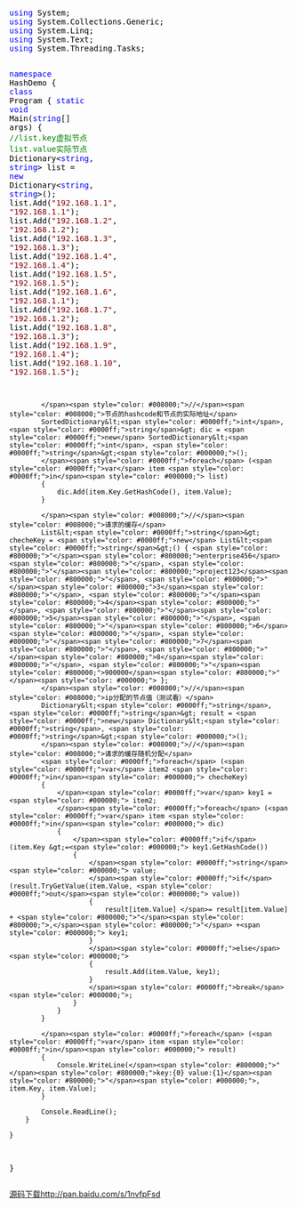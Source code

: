 <p>&nbsp;</p>
<div class="cnblogs_code">
<pre><span style="color: #0000ff;">using</span><span style="color: #000000;"> System;
</span><span style="color: #0000ff;">using</span><span style="color: #000000;"> System.Collections.Generic;
</span><span style="color: #0000ff;">using</span><span style="color: #000000;"> System.Linq;
</span><span style="color: #0000ff;">using</span><span style="color: #000000;"> System.Text;
</span><span style="color: #0000ff;">using</span><span style="color: #000000;"> System.Threading.Tasks;

</span><span style="color: #0000ff;">namespace</span><span style="color: #000000;"> HashDemo
{
    </span><span style="color: #0000ff;">class</span><span style="color: #000000;"> Program
    {
        </span><span style="color: #0000ff;">static</span> <span style="color: #0000ff;">void</span> Main(<span style="color: #0000ff;">string</span><span style="color: #000000;">[] args)
        {
            </span><span style="color: #008000;">//</span><span style="color: #008000;">list.key虚拟节点 list.value实际节点</span>
            Dictionary&lt;<span style="color: #0000ff;">string</span>, <span style="color: #0000ff;">string</span>&gt; list = <span style="color: #0000ff;">new</span> Dictionary&lt;<span style="color: #0000ff;">string</span>, <span style="color: #0000ff;">string</span>&gt;<span style="color: #000000;">();
            list.Add(</span><span style="color: #800000;">"</span><span style="color: #800000;">192.168.1.1</span><span style="color: #800000;">"</span>, <span style="color: #800000;">"</span><span style="color: #800000;">192.168.1.1</span><span style="color: #800000;">"</span><span style="color: #000000;">);
            list.Add(</span><span style="color: #800000;">"</span><span style="color: #800000;">192.168.1.2</span><span style="color: #800000;">"</span>, <span style="color: #800000;">"</span><span style="color: #800000;">192.168.1.2</span><span style="color: #800000;">"</span><span style="color: #000000;">);
            list.Add(</span><span style="color: #800000;">"</span><span style="color: #800000;">192.168.1.3</span><span style="color: #800000;">"</span>, <span style="color: #800000;">"</span><span style="color: #800000;">192.168.1.3</span><span style="color: #800000;">"</span><span style="color: #000000;">);
            list.Add(</span><span style="color: #800000;">"</span><span style="color: #800000;">192.168.1.4</span><span style="color: #800000;">"</span>, <span style="color: #800000;">"</span><span style="color: #800000;">192.168.1.4</span><span style="color: #800000;">"</span><span style="color: #000000;">);
            list.Add(</span><span style="color: #800000;">"</span><span style="color: #800000;">192.168.1.5</span><span style="color: #800000;">"</span>, <span style="color: #800000;">"</span><span style="color: #800000;">192.168.1.5</span><span style="color: #800000;">"</span><span style="color: #000000;">);
            list.Add(</span><span style="color: #800000;">"</span><span style="color: #800000;">192.168.1.6</span><span style="color: #800000;">"</span>, <span style="color: #800000;">"</span><span style="color: #800000;">192.168.1.1</span><span style="color: #800000;">"</span><span style="color: #000000;">);
            list.Add(</span><span style="color: #800000;">"</span><span style="color: #800000;">192.168.1.7</span><span style="color: #800000;">"</span>, <span style="color: #800000;">"</span><span style="color: #800000;">192.168.1.2</span><span style="color: #800000;">"</span><span style="color: #000000;">);
            list.Add(</span><span style="color: #800000;">"</span><span style="color: #800000;">192.168.1.8</span><span style="color: #800000;">"</span>, <span style="color: #800000;">"</span><span style="color: #800000;">192.168.1.3</span><span style="color: #800000;">"</span><span style="color: #000000;">);
            list.Add(</span><span style="color: #800000;">"</span><span style="color: #800000;">192.168.1.9</span><span style="color: #800000;">"</span>, <span style="color: #800000;">"</span><span style="color: #800000;">192.168.1.4</span><span style="color: #800000;">"</span><span style="color: #000000;">);
            list.Add(</span><span style="color: #800000;">"</span><span style="color: #800000;">192.168.1.10</span><span style="color: #800000;">"</span>, <span style="color: #800000;">"</span><span style="color: #800000;">192.168.1.5</span><span style="color: #800000;">"</span><span style="color: #000000;">);

            </span><span style="color: #008000;">//</span><span style="color: #008000;">节点的hashcode和节点的实际地址</span>
            SortedDictionary&lt;<span style="color: #0000ff;">int</span>, <span style="color: #0000ff;">string</span>&gt; dic = <span style="color: #0000ff;">new</span> SortedDictionary&lt;<span style="color: #0000ff;">int</span>, <span style="color: #0000ff;">string</span>&gt;<span style="color: #000000;">();
            </span><span style="color: #0000ff;">foreach</span> (<span style="color: #0000ff;">var</span> item <span style="color: #0000ff;">in</span><span style="color: #000000;"> list)
            {
                dic.Add(item.Key.GetHashCode(), item.Value);
            }

            </span><span style="color: #008000;">//</span><span style="color: #008000;">请求的缓存</span>
            List&lt;<span style="color: #0000ff;">string</span>&gt; checheKey = <span style="color: #0000ff;">new</span> List&lt;<span style="color: #0000ff;">string</span>&gt;() { <span style="color: #800000;">"</span><span style="color: #800000;">enterprise456</span><span style="color: #800000;">"</span>, <span style="color: #800000;">"</span><span style="color: #800000;">project123</span><span style="color: #800000;">"</span>, <span style="color: #800000;">"</span><span style="color: #800000;">3</span><span style="color: #800000;">"</span>, <span style="color: #800000;">"</span><span style="color: #800000;">4</span><span style="color: #800000;">"</span>, <span style="color: #800000;">"</span><span style="color: #800000;">5</span><span style="color: #800000;">"</span>, <span style="color: #800000;">"</span><span style="color: #800000;">6</span><span style="color: #800000;">"</span>, <span style="color: #800000;">"</span><span style="color: #800000;">7</span><span style="color: #800000;">"</span>, <span style="color: #800000;">"</span><span style="color: #800000;">8</span><span style="color: #800000;">"</span>, <span style="color: #800000;">"</span><span style="color: #800000;">900000</span><span style="color: #800000;">"</span><span style="color: #000000;"> };
            </span><span style="color: #008000;">//</span><span style="color: #008000;">ip分配的节点值（测试看）</span>
            Dictionary&lt;<span style="color: #0000ff;">string</span>, <span style="color: #0000ff;">string</span>&gt; result = <span style="color: #0000ff;">new</span> Dictionary&lt;<span style="color: #0000ff;">string</span>, <span style="color: #0000ff;">string</span>&gt;<span style="color: #000000;">();
            </span><span style="color: #008000;">//</span><span style="color: #008000;">请求的缓存随机分配</span>
            <span style="color: #0000ff;">foreach</span> (<span style="color: #0000ff;">var</span> item2 <span style="color: #0000ff;">in</span><span style="color: #000000;"> checheKey)
            {
                </span><span style="color: #0000ff;">var</span> key1 =<span style="color: #000000;"> item2;
                </span><span style="color: #0000ff;">foreach</span> (<span style="color: #0000ff;">var</span> item <span style="color: #0000ff;">in</span><span style="color: #000000;"> dic)
                {
                    </span><span style="color: #0000ff;">if</span> (item.Key &gt;=<span style="color: #000000;"> key1.GetHashCode())
                    {
                        </span><span style="color: #0000ff;">string</span><span style="color: #000000;"> value;
                        </span><span style="color: #0000ff;">if</span> (result.TryGetValue(item.Value, <span style="color: #0000ff;">out</span><span style="color: #000000;"> value))
                        {
                            result[item.Value] </span>= result[item.Value] + <span style="color: #800000;">"</span><span style="color: #800000;">,</span><span style="color: #800000;">"</span> +<span style="color: #000000;"> key1;
                        }
                        </span><span style="color: #0000ff;">else</span><span style="color: #000000;">
                        {
                            result.Add(item.Value, key1);
                        }
                        </span><span style="color: #0000ff;">break</span><span style="color: #000000;">;
                    }
                }
            }
           
            </span><span style="color: #0000ff;">foreach</span> (<span style="color: #0000ff;">var</span> item <span style="color: #0000ff;">in</span><span style="color: #000000;"> result)
            {
                Console.WriteLine(</span><span style="color: #800000;">"</span><span style="color: #800000;">key:{0} value:{1}</span><span style="color: #800000;">"</span><span style="color: #000000;">, item.Key, item.Value);
            }

            Console.ReadLine();
        }

    }
}</span></pre>
</div>
<p><a href="http://pan.baidu.com/s/1nvfpFsd" target="_blank">源码下载http://pan.baidu.com/s/1nvfpFsd</a></p>
<p>&nbsp;</p>